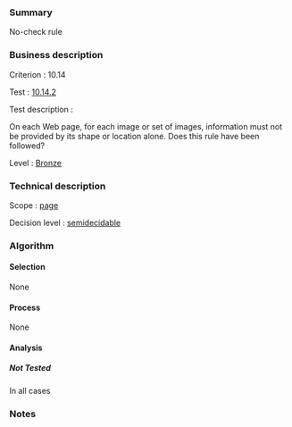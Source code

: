### Summary

No-check rule

### Business description

Criterion : 10.14

Test : [10.14.2](http://www.accessiweb.org/index.php/accessiweb-22-english-version.html#test-10-14-2)

Test description :

On each Web page, for each image or set of images, information must not
be provided by its shape or location alone. Does this rule have been
followed?

Level : [Bronze](/en/category/rules-design/accessiweb-11/level/bronze)

### Technical description

Scope : [page](/en/category/rules-design/accessiweb-11/scope/page)

Decision level :
[semidecidable](/en/category/rules-design/accessiweb-11/decision-level/semidecidable)

### Algorithm

#### Selection

None

#### Process

None

#### Analysis

##### Not Tested

In all cases

### Notes


